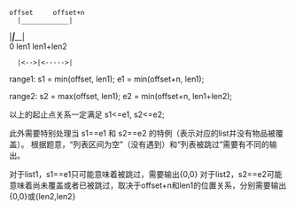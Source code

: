 	offset     offset+n
	  |____________|

 |_________|___________|    
 0       len1        len1+len2

      |<-->|<----->|   

range1: 
s1 = min(offset, len1);
e1 = min(offset+n, len1);

range2: 
s2 = max(offset, len1);
e2 = min(offset+n, len1+len2);

以上的起止点关系一定满足 s1<=e1, s2<=e2;

此外需要特别处理当 s1==e1 和 s2==e2 的特例（表示对应的list并没有物品被覆盖）。
根据题意，“列表区间为空”（没有遇到）和“列表被跳过”需要有不同的输出。

对于list1，s1==e1只可能意味着被跳过，需要输出{0,0}
对于list2，s2==e2可能意味着尚未覆盖或者已被跳过，取决于offset+n和len1的位置关系，分别需要输出{0,0}或{len2,len2}
